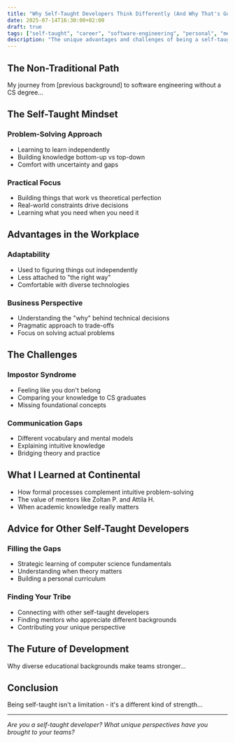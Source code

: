 ```yaml
---
title: "Why Self-Taught Developers Think Differently (And Why That's Good)"
date: 2025-07-14T16:30:00+02:00
draft: true
tags: ["self-taught", "career", "software-engineering", "personal", "mentorship"]
description: "The unique advantages and challenges of being a self-taught developer in a formal education world"
---
```


## The Non-Traditional Path

My journey from [previous background] to software engineering without a CS degree...

## The Self-Taught Mindset

### Problem-Solving Approach
- Learning to learn independently
- Building knowledge bottom-up vs top-down
- Comfort with uncertainty and gaps

### Practical Focus
- Building things that work vs theoretical perfection
- Real-world constraints drive decisions
- Learning what you need when you need it

## Advantages in the Workplace

### Adaptability
- Used to figuring things out independently
- Less attached to "the right way"
- Comfortable with diverse technologies

### Business Perspective
- Understanding the "why" behind technical decisions
- Pragmatic approach to trade-offs
- Focus on solving actual problems

## The Challenges

### Impostor Syndrome
- Feeling like you don't belong
- Comparing your knowledge to CS graduates
- Missing foundational concepts

### Communication Gaps
- Different vocabulary and mental models
- Explaining intuitive knowledge
- Bridging theory and practice

## What I Learned at Continental

- How formal processes complement intuitive problem-solving
- The value of mentors like Zoltan P. and Attila H.
- When academic knowledge really matters

## Advice for Other Self-Taught Developers

### Filling the Gaps
- Strategic learning of computer science fundamentals
- Understanding when theory matters
- Building a personal curriculum

### Finding Your Tribe
- Connecting with other self-taught developers
- Finding mentors who appreciate different backgrounds
- Contributing your unique perspective

## The Future of Development

Why diverse educational backgrounds make teams stronger...

## Conclusion

Being self-taught isn't a limitation - it's a different kind of strength...

---

*Are you a self-taught developer? What unique perspectives have you brought to your teams?*
